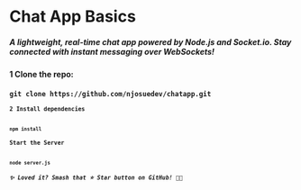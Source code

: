 <h1>Chat App Basics</h1>

<h5>A lightweight, real-time chat app powered by Node.js and Socket.io. Stay connected with instant messaging over WebSockets!</h5>
<h4>1 Clone the repo:<h4>
<code>git clone https://github.com/njosuedev/chatapp.git<code>
<h4>2 Install dependencies<h4>
<code>npm install</code>
<h4>Start the Server</h4>
<code>node server.js</code>
<h5>✨ Loved it? Smash that ⭐ Star button on GitHub! 🚀🔥</h5>

